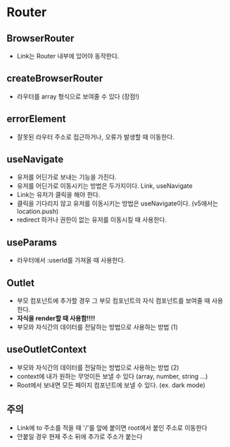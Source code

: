 # Router

## BrowserRouter

- Link는 Router 내부에 있어야 동작한다.

## createBrowserRouter

- 라우터를 array 형식으로 보여줄 수 있다 (장점!)

## errorElement

- 잘못된 라우터 주소로 접근하거나, 오류가 발생할 때 이동한다.

## useNavigate

- 유저를 어딘가로 보내는 기능을 가진다.
- 유저를 어딘가로 이동시키는 방법은 두가지이다. Link, useNavigate
- Link는 유저가 클릭을 해야 한다.
- 클릭을 기다리지 않고 유저를 이동시키는 방법은 useNavigate이다. (v5애서는 location.push)
- redirect 하거나 권한이 없는 유저를 이동시킬 때 사용한다.

## useParams

- 라우터에서 :userId를 가져올 때 사용한다.

## Outlet

- 부모 컴포넌트에 추가할 경우 그 부모 컴포넌트의 자식 컴포넌트를 보여줄 때 사용한다.
- **자식을 render할 때 사용함!!!!**
- 부모와 자식간의 데이터를 전달하는 방법으로 사용하는 방법 (1)

## useOutletContext

- 부모와 자식간의 데이터를 전달하는 방법으로 사용하는 방법 (2)
- context에 내가 원하는 무엇이든 보낼 수 있다 (array, number, string ...)
- Root에서 보내면 모든 페이지 컴포넌트에 보낼 수 있다. (ex. dark mode)

## 주의

- Link에 to 주소를 적을 때 '/'를 앞에 붙이면 root에서 붙인 주소로 이동한다
- 안붙일 경우 현재 주소 뒤에 추가로 주소가 붙는다
